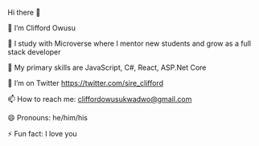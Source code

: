 Hi there 👋

🔭 I’m Clifford Owusu

🏢 I study with Microverse where I mentor new students and grow as a full stack developer

🌱 My primary skills are JavaScript, C#, React, ASP.Net Core

🦜 I’m on Twitter https://twitter.com/sire_clifford

📫 How to reach me: cliffordowusukwadwo@gmail.com

😄 Pronouns: he/him/his

⚡ Fun fact: I love you
